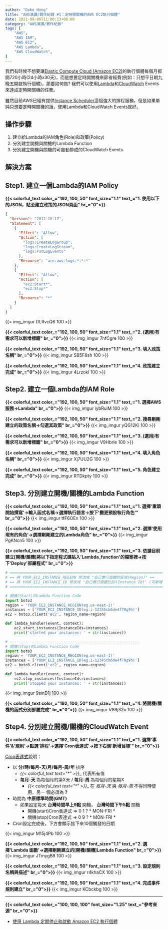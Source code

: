 ```yaml
---
author: "Dake Hong"
title: "AWS演講/實作紀錄 #1：定時開關機的AWS EC2執行個體"
date: 2021-09-06T11:00:13+08:00
category: "AWS演講/實作紀錄"
tags: [
    "AWS",
    "AWS IAM",
    "AWS EC2",
    "AWS Lambda",
    "AWS CloudWatch",
]
---
```

我們有時候不想要讓[Elastic Compute Cloud (Amazon EC2)](https://aws.amazon.com/tw/ec2/)的執行個體每個月都開720小時(24小時x30天)，而是想要定時開關機來節省經費(例如：只想平日朝九晚五開啟執行個體)，那要如何做? 我們可以使用[Lambda](https://aws.amazon.com/tw/lambda/)和[CloudWatch](https://aws.amazon.com/tw/cloudwatch/) Events來達成定時開關機的任務。
<!--more-->
雖然目前AWS已經有提供[Instance Scheduler](https://aws.amazon.com/tw/solutions/implementations/instance-scheduler/)這個強大的排程服務，但是如果單純只想要定時開關機的話，使用Lambda和CloudWatch Events就好。

## 操作步驟
1. 建立給Lambda的IAM角色(Role)和政策(Policy)
2. 分別建立開機與關機的Lambda Function
3. 分別建立開機與關機的可自動排成的CloudWatch Events

## 解決方案
## Step1. 建立一個Lambda的IAM Policy
**{{< colorful_text color_="192, 100, 50" font_size="1.1" text_="1. 使用以下的JSON，貼至建立政策的JSON頁面" br_="0">}}**
```json
{
  "Version": "2012-10-17",
  "Statement": [
    {
      "Effect": "Allow",
      "Action": [
        "logs:CreateLogGroup",
        "logs:CreateLogStream",
        "logs:PutLogEvents"
      ],
      "Resource": "arn:aws:logs:*:*:*"
    },
    {
      "Effect": "Allow",
      "Action": [
        "ec2:Start*",
        "ec2:Stop*"
      ],
      "Resource": "*"
    }
  ]
}
```
{{< img_imgur DLRvcQ6 100 >}}

**{{< colorful_text color_="192, 100, 50" font_size="1.1" text_="2. (選用)有需求可以新增標籤" br_="0">}}**
{{< img_imgur 7nfCgre 100 >}}

**{{< colorful_text color_="192, 100, 50" font_size="1.1" text_="3. 填入政策名稱" br_="0">}}**
{{< img_imgur SB5F8sh 100 >}}

**{{< colorful_text color_="192, 100, 50" font_size="1.1" text_="4. 政策建立完成" br_="0">}}**
{{< img_imgur 4LrzokI 100 >}}

## Step2. 建立一個Lambda的IAM Role
**{{< colorful_text color_="192, 100, 50" font_size="1.1" text_="1. 選擇AWS服務->Lambda" br_="0">}}**
{{< img_imgur iybRuiM 100 >}}

**{{< colorful_text color_="192, 100, 50" font_size="1.1" text_="2. 搜尋剛剛建立的政策名稱->勾選其政策" br_="0">}}**
{{< img_imgur yQG12Ki 100 >}}

**{{< colorful_text color_="192, 100, 50" font_size="1.1" text_="3. (選用)有需求可以新增標籤" br_="0">}}**
{{< img_imgur V9Hbrle 100 >}}

**{{< colorful_text color_="192, 100, 50" font_size="1.1" text_="4. 填入角色名稱" br_="0">}}**
{{< img_imgur Xj7UU2G 100 >}}

**{{< colorful_text color_="192, 100, 50" font_size="1.1" text_="5. 角色建立完成" br_="0">}}**
{{< img_imgur RTDkpty 100 >}}

## Step3. 分別建立開機/關機的Lambda Function
**{{< colorful_text color_="192, 100, 50" font_size="1.1" text_="1. 選擇'重頭開始撰寫'->輸入函式名稱->選擇執行語言->按下'變更預設執行角色'" br_="0">}}**
{{< img_imgur tfF6OEn 100 >}}

**{{< colorful_text color_="192, 100, 50" font_size="1.1" text_="2. 選擇'使用現有的角色'->選擇剛剛建立的Lambda角色" br_="0">}}**
{{< img_imgur PgKNcn5 100 >}}

**{{< colorful_text color_="192, 100, 50" font_size="1.1" text_="3. 依據目前建立[開機/關機]將以下指定程式碼貼入'Lambda_function'的檔案裡->按下'Deploy'部屬程式" br_="0">}}**
```python
# =================================================================================
# == 將 YOUR_EC2_INSTANCE_REGION 修改成 "自己實行個體的區域(Region)" ==
# == 將 YOUR_EC2_INSTANCE_ID 修改成 "自己實行個體的ID(Instance ID)" (可新增多台) ==
# =================================================================================

# 開機(Start)的Lambda Function Code
import boto3
region = 'YOUR_EC2_INSTANCE_REGION(eg.us-east-1)'
instances = ['YOUR_EC2_INSTANCE_ID(eg.i-12345cb6de4f78g9h)']
ec2 = boto3.client('ec2', region_name=region)

def lambda_handler(event, context):
    ec2.start_instances(InstanceIds=instances)
    print('started your instances: ' + str(instances))

# ----------------------------------------------------------
# 關機(Stop)的Lambda Function Code
import boto3
region = 'YOUR_EC2_INSTANCE_REGION(eg.us-east-1)'
instances = ['YOUR_EC2_INSTANCE_ID(eg.i-12345cb6de4f78g9h)']
ec2 = boto3.client('ec2', region_name=region)

def lambda_handler(event, context):
    ec2.stop_instances(InstanceIds=instances)
    print('stopped your instances: ' + str(instances))
```
{{< img_imgur 9sinD1j 100 >}}

**{{< colorful_text color_="192, 100, 50" font_size="1.1" text_="4. 將開機/關機的函式分別部屬完成" br_="0">}}**
{{< img_imgur V89j32o 100 >}}

## Step4. 分別建立開機/關機的CloudWatch Event
**{{< colorful_text color_="192, 100, 50" font_size="1.1" text_="1. 選擇'事件'&'規則'->點選'排程'->選擇'Cron表達式'->按下右側'新增目標'" br_="0">}}**

[Cron表達式](https://docs.aws.amazon.com/AmazonCloudWatch/latest/events/ScheduledEvents.html)說明：

- 以 __分/時/每月-天/月/每月-周/年__ 排序
  - __{{< colorful_text text_="*" >}}__ 代表所有值
  - __每月-天__ 為每個月的第X天 / __每月-周__ 為每個月的星期X
    - __{{< colorful_text text_="*" >}}__ 在 _每月-天_ 與 _每月-周_ 不得同時使用，另一 個必須為 __?__
- 時間為 __中原標準時間(GMT)__
  - 如果設定每天 __台灣時間早上9點__ 開機， __台灣時間下午5點__ 關機
    - 開機(start)Cron表達式 => 0 1 ? * MON-FRI *
    - 關機(stop)Cron表達式 => 0 9 ? * MON-FRI *
- Cron設定完成後，下方會顯示接下來10個觸發的日期

{{< img_imgur M15j4Pb 100 >}}

**{{< colorful_text color_="192, 100, 50" font_size="1.1" text_="2. 選擇'Lambda 函數'->選擇剛剛建立的[開機/關機]Lambda Function" br_="0">}}**
{{< img_imgur JTmygB8 100 >}}

**{{< colorful_text color_="192, 100, 50" font_size="1.1" text_="3. 設定規則名稱與描述" br_="0">}}**
{{< img_imgur r4khaCX 100 >}}

**{{< colorful_text color_="192, 100, 50" font_size="1.1" text_="4. 完成事件規則建立" br_="0">}}**
{{< img_imgur KCbckbg 100 >}}

---
**{{< colorful_text color_="100, 100, 100" font_size="1.25" text_="參考來源" br_="0">}}**
- [使用 Lambda 定期停止和啟動 Amazon EC2 執行個體](https://aws.amazon.com/tw/premiumsupport/knowledge-center/start-stop-lambda-cloudwatch/)
